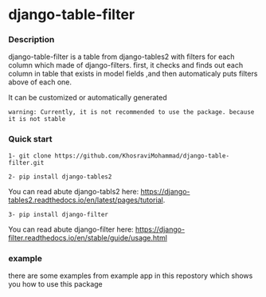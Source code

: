 # django-table-filter
### Description
django-table-filter is a table from django-tables2 with filters for each column which made of django-filters. first, it checks and finds out each column in table that exists in model fields ,and then automaticaly puts filters above of each one.

It can be customized or automatically generated

```
warning: Currently, it is not recommended to use the package. because it is not stable
```

### Quick start

```
1- git clone https://github.com/KhosraviMohammad/django-table-filter.git
```
```
2- pip install django-tables2
```

You can read abute django-tabls2 here: https://django-tables2.readthedocs.io/en/latest/pages/tutorial.

```
3- pip install django-filter
```

You can read abute django-filter here: https://django-filter.readthedocs.io/en/stable/guide/usage.html

### example

there are some examples from example app in this repostory which shows you how to use this package

